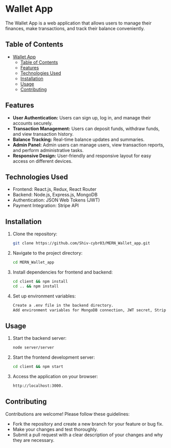 # Wallet App

The Wallet App is a web application that allows users to manage their finances, make transactions, and track their balance conveniently.

## Table of Contents
- [Wallet App](#wallet-app)
  - [Table of Contents](#table-of-contents)
  - [Features](#features)
  - [Technologies Used](#technologies-used)
  - [Installation](#installation)
  - [Usage](#usage)
  - [Contributing](#contributing)

## Features
- **User Authentication:** Users can sign up, log in, and manage their accounts securely.
- **Transaction Management:** Users can deposit funds, withdraw funds, and view transaction history.
- **Balance Tracking:** Real-time balance updates and summaries.
- **Admin Panel:** Admin users can manage users, view transaction reports, and perform administrative tasks.
- **Responsive Design:** User-friendly and responsive layout for easy access on different devices.

## Technologies Used
- Frontend: React.js, Redux, React Router
- Backend: Node.js, Express.js, MongoDB
- Authentication: JSON Web Tokens (JWT)
- Payment Integration: Stripe API

## Installation
1. Clone the repository:
   ```bash
   git clone https://github.com/Shiv-cybr03/MERN_Wallet_app.git

2. Navigate to the project directory:
    ```bash
    cd MERN_Wallet_app

3. Install dependencies for frontend and backend:
    ```bash
    cd client && npm install
    cd .. && npm install

4. Set up environment variables:
    ```bash
    Create a .env file in the backend directory.
    Add environment variables for MongoDB connection, JWT secret, Stripe API keys and port number etc.

## Usage
1. Start the backend server:
    ```bash
    node server/server

2. Start the frontend development server:
    ```bash
    cd client && npm start

3. Access the application on your browser:
    ```bash
    http://localhost:3000.

## Contributing
Contributions are welcome! Please follow these guidelines:

- Fork the repository and create a new branch for your feature or bug fix.
- Make your changes and test thoroughly.
- Submit a pull request with a clear description of your changes and why they are necessary.